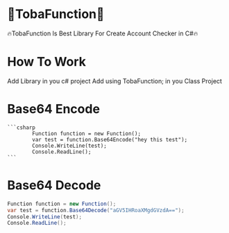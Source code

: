 # 🏅TobaFunction🏅
🔥TobaFunction Is Best Library For Create Account Checker in C#🔥

# How To Work
Add Library in you c# project
Add using TobaFunction; in you Class Project

# Base64 Encode

    ```csharp
            Function function = new Function();
            var test = function.Base64Encode("hey this test");
            Console.WriteLine(test);
            Console.ReadLine();
    ```
    
    
# Base64 Decode

```csharp
Function function = new Function();
var test = function.Base64Decode("aGV5IHRoaXMgdGVzdA==");
Console.WriteLine(test);
Console.ReadLine();
```
